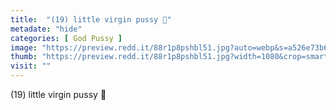 ```yaml
---
title:  "(19) little virgin pussy 🥺"
metadate: "hide"
categories: [ God Pussy ]
image: "https://preview.redd.it/88r1p8pshbl51.jpg?auto=webp&s=a526e73b648277eb51622a40862eaf0ef79e8a93"
thumb: "https://preview.redd.it/88r1p8pshbl51.jpg?width=1080&crop=smart&auto=webp&s=67533285036aaa18c704c2c68effd8c98021d8c7"
visit: ""
---
```

(19) little virgin pussy 🥺
